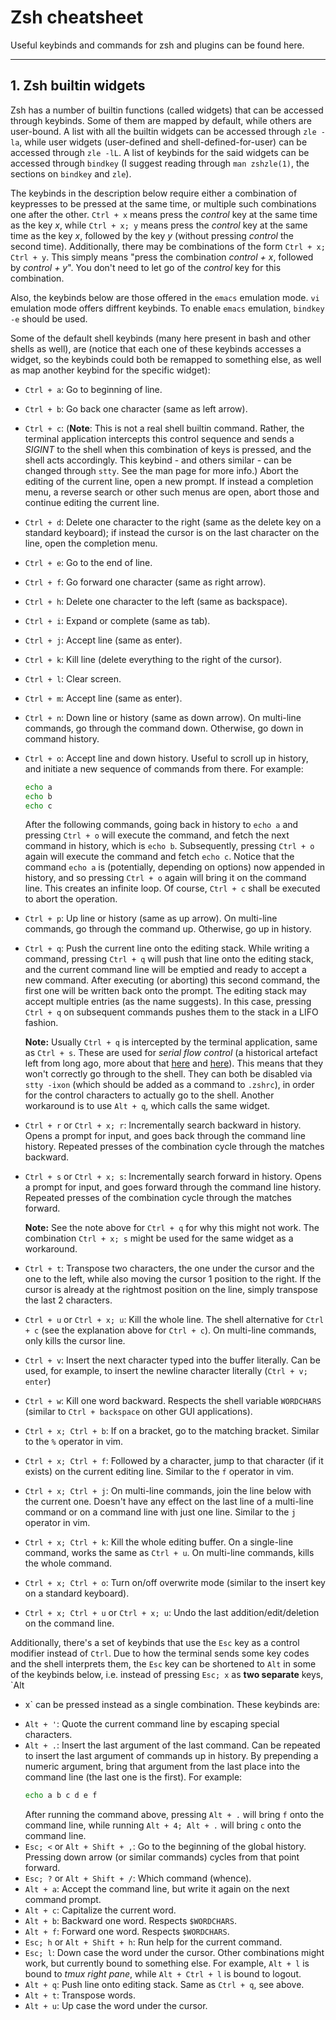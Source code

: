 # Zsh cheatsheet

Useful keybinds and commands for zsh and plugins can be found here.

--------------------------------------------------------------------------------

## 1. Zsh builtin widgets

Zsh has a number of builtin functions (called widgets) that can be accessed
through keybinds. Some of them are mapped by default, while others are
user-bound. A list with all the builtin widgets can be accessed through `zle
-la`, while user widgets (user-defined and shell-defined-for-user) can be
accessed through `zle -lL`. A list of keybinds for the said widgets can be
accessed through `bindkey` (I suggest reading through `man zshzle(1)`, the
sections on `bindkey` and `zle`).

The keybinds in the description below require either a combination of keypresses
to be pressed at the same time, or multiple such combinations one after the
other. `Ctrl + x` means press the _control_ key at the same time as the key _x_,
while `Ctrl + x; y` means press the _control_ key at the same time as the key
_x_, followed by the key _y_ (without pressing _control_ the second time).
Additionally, there may be combinations of the form `Ctrl + x; Ctrl + y`. This
simply means "press the combination _control + x_, followed by _control + y_".
You don't need to let go of the _control_ key for this combination.

Also, the keybinds below are those offered in the `emacs` emulation mode. `vi`
emulation mode offers diffrent keybinds. To enable `emacs` emulation, `bindkey
-e` should be used.

Some of the default shell keybinds (many here present in bash and other shells
as well), are (notice that each one of these keybinds accesses a widget, so the
keybinds could both be remapped to something else, as well as map another
keybind for the specific widget):
- `Ctrl + a`: Go to beginning of line.
- `Ctrl + b`: Go back one character (same as left arrow).
- `Ctrl + c`: (**Note**: This is not a real shell builtin command. Rather, the
  terminal application intercepts this control sequence and sends a _SIGINT_ to
  the shell when this combination of keys is pressed, and the shell acts
  accordingly. This keybind - and others similar - can be changed through
  `stty`. See the man page for more info.) Abort the editing of the current
  line, open a new prompt. If instead a completion menu, a reverse search or
  other such menus are open, abort those and continue editing the current line.
- `Ctrl + d`: Delete one character to the right (same as the delete key on a
  standard keyboard); if instead the cursor is on the last character on the
  line, open the completion menu.
- `Ctrl + e`: Go to the end of line.
- `Ctrl + f`: Go forward one character (same as right arrow).
- `Ctrl + h`: Delete one character to the left (same as backspace).
- `Ctrl + i`: Expand or complete (same as tab).
- `Ctrl + j`: Accept line (same as enter).
- `Ctrl + k`: Kill line (delete everything to the right of the cursor).
- `Ctrl + l`: Clear screen.
- `Ctrl + m`: Accept line (same as enter).
- `Ctrl + n`: Down line or history (same as down arrow). On multi-line commands,
  go through the command down. Otherwise, go down in command history.
- `Ctrl + o`: Accept line and down history. Useful to scroll up in history, and
  initiate a new sequence of commands from there. For example:
    ```zsh
    echo a
    echo b
    echo c
    ```
  After the following commands, going back in history to `echo a` and pressing
  `Ctrl + o` will execute the command, and fetch the next command in history,
  which is `echo b`. Subsequently, pressing `Ctrl + o` again will execute the
  command and fetch `echo c`. Notice that the command `echo a` is (potentially,
  depending on options) now appended in history, and so pressing `Ctrl + o`
  again will bring it on the command line. This creates an infinite loop. Of
  course, `Ctrl + c` shall be executed to abort the operation.
- `Ctrl + p`: Up line or history (same as up arrow). On multi-line commands, go
  through the command up. Otherwise, go up in history.
- `Ctrl + q`: Push the current line onto the editing stack. While writing a
  command, pressing `Ctrl + q` will push that line onto the editing stack, and
  the current command line will be emptied and ready to accept a new command.
  After executing (or aborting) this second command, the first one will be
  written back onto the prompt. The editing stack may accept multiple entries
  (as the name suggests). In this case, pressing `Ctrl + q` on subsequent
  commands pushes them to the stack in a LIFO fashion.

  **Note:** Usually `Ctrl + q` is intercepted by the terminal application, same
  as `Ctrl + s`. These are used for _serial flow control_ (a historical artefact
  left from long ago, more about that [here](https://retrocomputing.stackexchange.com/questions/7263/history-of-ctrl-s-and-ctrl-q-for-flow-control) and [here](https://www.mit.edu/afs.new/athena/system/rhlinux/redhat-6.2-docs/HOWTOS/other-formats/html/Text-Terminal-HOWTO-html/Text-Terminal-HOWTO-10.html)). This means that
  they won't correctly go through to the shell. They can both be disabled via
  `stty -ixon` (which should be added as a command to `.zshrc`), in order for
  the control characters to actually go to the shell. Another workaround is to
  use `Alt + q`, which calls the same widget.
- `Ctrl + r` or `Ctrl + x; r`: Incrementally search backward in history. Opens a
  prompt for input, and goes back through the command line history. Repeated
  presses of the combination cycle through the matches backward.
- `Ctrl + s` or `Ctrl + x; s`: Incrementally search forward in history. Opens a
  prompt for input, and goes forward through the command line history. Repeated
  presses of the combination cycle through the matches forward.

  **Note:** See the note above for `Ctrl + q` for why this might not work. The
  combination `Ctrl + x; s` might be used for the same widget as a workaround.
- `Ctrl + t`: Transpose two characters, the one under the cursor and the one to
  the left, while also moving the cursor 1 position to the right. If the cursor
  is already at the rightmost position on the line, simply transpose the last 2
  characters.
- `Ctrl + u` or `Ctrl + x; u`: Kill the whole line. The shell alternative for
  `Ctrl + c` (see the explanation above for `Ctrl + c`). On multi-line commands,
  only kills the cursor line.
- `Ctrl + v`: Insert the next character typed into the buffer literally. Can be
  used, for example, to insert the newline character literally (`Ctrl + v; enter`)
- `Ctrl + w`: Kill one word backward. Respects the shell variable `WORDCHARS`
  (similar to `Ctrl + backspace` on other GUI applications).
- `Ctrl + x; Ctrl + b`: If on a bracket, go to the matching bracket. Similar to
  the `%` operator in vim.
- `Ctrl + x; Ctrl + f`: Followed by a character, jump to that character (if it
  exists) on the current editing line. Similar to the `f` operator in vim.
- `Ctrl + x; Ctrl + j`: On multi-line commands, join the line below with the
  current one. Doesn't have any effect on the last line of a multi-line command
  or on a command line with just one line. Similar to the `j` operator in vim.
- `Ctrl + x; Ctrl + k`: Kill the whole editing buffer. On a single-line command,
  works the same as `Ctrl + u`. On multi-line commands, kills the whole command.
- `Ctrl + x; Ctrl + o`: Turn on/off overwrite mode (similar to the insert key
  on a standard keyboard).
- `Ctrl + x; Ctrl + u` or `Ctrl + x; u`: Undo the last addition/edit/deletion on
  the command line.

Additionally, there's a set of keybinds that use the `Esc` key as a control
modifier instead of `Ctrl`. Due to how the terminal sends some key codes and the
shell interprets them, the `Esc` key can be shortened to `Alt` in some of the
keybinds below, i.e. instead of pressing `Esc; x` as **two separate** keys, `Alt
+ x` can be pressed instead as a single combination. These keybinds are:
- `Alt + '`: Quote the current command line by escaping special characters.
- `Alt + .`: Insert the last argument of the last command. Can be repeated to
  insert the last argument of commands up in history. By prepending a numeric
  argument, bring that argument from the last place into the command line (the
  last one is the first). For example:
    ```zsh
    echo a b c d e f
    ```
  After running the command above, pressing `Alt + .` will bring `f` onto the
  command line, while running `Alt + 4; Alt + .` will bring `c` onto the command
  line.
- `Esc; <` or `Alt + Shift + ,`: Go to the beginning of the global history.
  Pressing down arrow (or similar commands) cycles from that point forward.
- `Esc; ?` or `Alt + Shift + /`: Which command (whence).
- `Alt + a`: Accept the command line, but write it again on the next command
  prompt.
- `Alt + c`: Capitalize the current word.
- `Alt + b`: Backward one word. Respects `$WORDCHARS`.
- `Alt + f`: Forward one word. Respects `$WORDCHARS`.
- `Esc; h` or `Alt + Shift + h`: Run help for the current command.
- `Esc; l`: Down case the word under the cursor. Other combinations might work,
  but currently bound to something else. For example, `Alt + l` is bound to
  _tmux right pane_, while `Alt + Ctrl + l` is bound to logout.
- `Alt + q`: Push line onto editing stack. Same as `Ctrl + q`, see above.
- `Alt + t`: Transpose words.
- `Alt + u`: Up case the word under the cursor.
